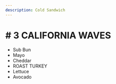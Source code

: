 ```yaml
---
description: Cold Sandwich
---
```


# \# 3 CALIFORNIA WAVES

* Sub Bun
* Mayo
* Cheddar
* ROAST TURKEY
* Lettuce
* Avocado


